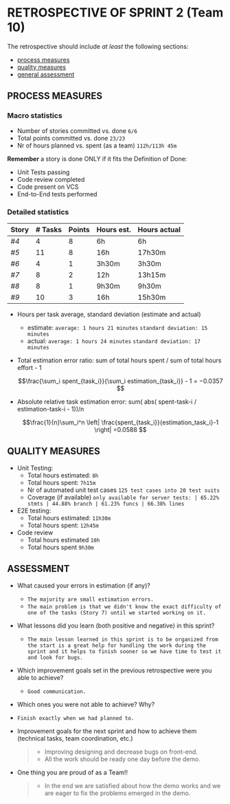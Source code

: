 # RETROSPECTIVE OF SPRINT 2 (Team 10)

The retrospective should include _at least_ the following
sections:

- [process measures](#process-measures)
- [quality measures](#quality-measures)
- [general assessment](#assessment)

## PROCESS MEASURES

### Macro statistics

- Number of stories committed vs. done `6/6`
- Total points committed vs. done `23/23`
- Nr of hours planned vs. spent (as a team) `112h/113h 45m`

**Remember** a story is done ONLY if it fits the Definition of Done:

- Unit Tests passing
- Code review completed
- Code present on VCS
- End-to-End tests performed

### Detailed statistics

| Story | # Tasks | Points | Hours est. | Hours actual |
| ----- | ------- | ------ | ---------- | ------------ |
| _#4_  | 4       | 8      | 6h         | 6h           |
| _#5_  | 11      | 8      | 16h        | 17h30m       |
| _#6_  | 4       | 1      | 3h30m      | 3h30m        |
| _#7_  | 8       | 2      | 12h        | 13h15m       |
| _#8_  | 8       | 1      | 9h30m      | 9h30m        |
| _#9_  | 10      | 3      | 16h        | 15h30m       |

- Hours per task average, standard deviation (estimate and actual)
  - estimate: `average: 1 hours 21 minutes` `standard deviation: 15 minutes`
  - actual: `average: 1 hours 24 minutes` `standard deviation: 17 minutes`
- Total estimation error ratio: sum of total hours spent / sum of total hours effort - 1

  $$\frac{\sum_i spent_{task_i}}{\sum_i estimation_{task_i}} - 1 = −0.0357 $$

- Absolute relative task estimation error: sum( abs( spent-task-i / estimation-task-i - 1))/n

  $$\frac{1}{n}\sum_i^n \left| \frac{spent_{task_i}}{estimation_task_i}-1 \right| =0.0588 $$

## QUALITY MEASURES

- Unit Testing:
  - Total hours estimated: `8h`
  - Total hours spent: `7h15m`
  - Nr of automated unit test cases `125 test cases into 20 test suits`
  - Coverage (if available) `only available for server tests: | 65.22% stmts | 44.88% branch | 61.23% funcs | 66.38% lines`
- E2E testing:
  - Total hours estimated: `11h30m`
  - Total hours spent: `12h45m`
- Code review
  - Total hours estimated `10h`
  - Total hours spent `9h30m`

## ASSESSMENT

- What caused your errors in estimation (if any)?

  - `The majority are small estimation errors.`
  - `The main problem is that we didn't know the exact difficulty of one of the tasks (Story 7) until we started working on it.`

- What lessons did you learn (both positive and negative) in this sprint?

  - `The main lesson learned in this sprint is to be organized from the start is a great help for handling the work during the sprint and it helps to finish sooner so we have time to test it and look for bugs.`

- Which improvement goals set in the previous retrospective were you able to achieve?
  - `Good communication.`
- Which ones you were not able to achieve? Why?
- `Finish exactly when we had planned to. `

- Improvement goals for the next sprint and how to achieve them (technical tasks, team coordination, etc.)

  > - Improving designing and decrease bugs on front-end.
  > - All the work should be ready one day before the demo.

- One thing you are proud of as a Team!!
  > - In the end we are satisfied about how the demo works and we are eager to fix the problems emerged in the demo.
